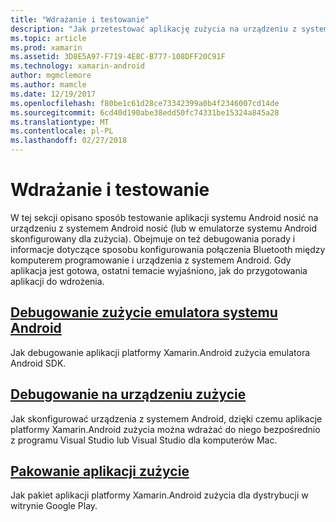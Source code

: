 ```yaml
---
title: "Wdrażanie i testowanie"
description: "Jak przetestować aplikację zużycia na urządzeniu z systemem Android (lub w emulatorze) i przygotowywania ich do wdrożenia."
ms.topic: article
ms.prod: xamarin
ms.assetid: 3D8E5A97-F719-4E8C-B777-108DFF20C91F
ms.technology: xamarin-android
author: mgmclemore
ms.author: mamcle
ms.date: 12/19/2017
ms.openlocfilehash: f80be1c61d28ce73342399a0b4f2346007cd14de
ms.sourcegitcommit: 6cd40d190abe38edd50fc74331be15324a845a28
ms.translationtype: MT
ms.contentlocale: pl-PL
ms.lasthandoff: 02/27/2018
---
```

# <a name="deployment-and-testing"></a>Wdrażanie i testowanie

W tej sekcji opisano sposób testowanie aplikacji systemu Android nosić na urządzeniu z systemem Android nosić (lub w emulatorze systemu Android skonfigurowany dla zużycia). Obejmuje on też debugowania porady i informacje dotyczące sposobu konfigurowania połączenia Bluetooth między komputerem programowanie i urządzenia z systemem Android.
Gdy aplikacja jest gotowa, ostatni temacie wyjaśniono, jak do przygotowania aplikacji do wdrożenia.

## <a name="debug-android-wear-on-an-emulatorandroidweardeploy-testdebug-on-emulatormd"></a>[Debugowanie zużycie emulatora systemu Android](~/android/wear/deploy-test/debug-on-emulator.md)

Jak debugowanie aplikacji platformy Xamarin.Android zużycia emulatora Android SDK.

## <a name="debug-on-a-wear-deviceandroidweardeploy-testdebug-on-devicemd"></a>[Debugowanie na urządzeniu zużycie](~/android/wear/deploy-test/debug-on-device.md)

Jak skonfigurować urządzenia z systemem Android, dzięki czemu aplikacje platformy Xamarin.Android zużycia można wdrażać do niego bezpośrednio z programu Visual Studio lub Visual Studio dla komputerów Mac.

##  <a name="packaging-wear-appsandroidweardeploy-testpackagingmd"></a>[Pakowanie aplikacji zużycie](~/android/wear/deploy-test/packaging.md)

Jak pakiet aplikacji platformy Xamarin.Android zużycia dla dystrybucji w witrynie Google Play.

